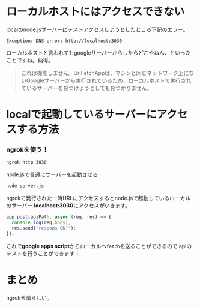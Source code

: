 # ローカルホストにはアクセスできない
localのnode.jsサーバーにテストアクセスしようとしたところ下記のエラー。

```
Exception: DNS error: http://localhost:3030
```
ローカルホストと言われてもgoogleサーバーからしたらどこやねん、といったことですね。納得。

> これは機能しません。UrlFetchAppは、マシンと同じネットワーク上にないGoogleサーバーから実行されているため、ローカルホストで実行されているサーバーを見つけようとしても見つかりません。

# localで起動しているサーバーにアクセスする方法
### ngrokを使う！
```bash
ngrok http 3030
```
node.jsで普通にサーバーを起動させる
```bash
node server.js
```
ngrokで発行された一時URLにアクセスするとnode.jsで起動しているローカルのサーバー
**localhost:3030**にアクセスがいきます。
```js
app.post(apiPath, async (req, res) => {
  console.log(req.body);
  res.send("respons OK!");
});
```
これで**google apps script**からローカルへ`fetch`を送ることができるので
apiのテストを行うことができます！

# まとめ
ngrok素晴らしい。





